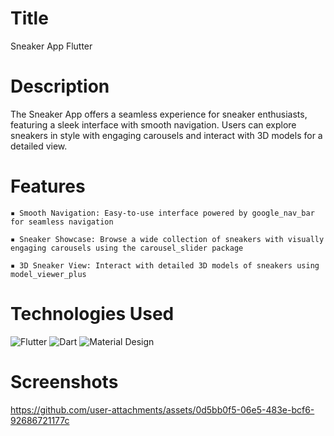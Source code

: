 # Title
Sneaker App Flutter

# Description
The Sneaker App offers a seamless experience for sneaker enthusiasts, featuring a sleek interface with smooth navigation.
Users can explore sneakers in style with engaging carousels and interact with 3D models for a detailed view.

# Features

`▪ Smooth Navigation: Easy-to-use interface powered by google_nav_bar for seamless navigation`

`▪ Sneaker Showcase: Browse a wide collection of sneakers with visually engaging carousels using the carousel_slider package`
  
`▪ 3D Sneaker View: Interact with detailed 3D models of sneakers using model_viewer_plus`

# Technologies Used
![Flutter](https://img.shields.io/badge/Flutter-02569B?style=for-the-badge&logo=flutter&logoColor=white)
![Dart](https://img.shields.io/badge/Dart-0175C2?style=for-the-badge&logo=dart&logoColor=white)
![Material Design](https://img.shields.io/badge/material%20design-757575?style=for-the-badge&logo=material%20design&logoColor=white)

# Screenshots
https://github.com/user-attachments/assets/0d5bb0f5-06e5-483e-bcf6-92686721177c

